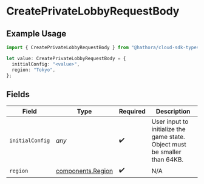# CreatePrivateLobbyRequestBody

## Example Usage

```typescript
import { CreatePrivateLobbyRequestBody } from "@hathora/cloud-sdk-typescript/models/operations";

let value: CreatePrivateLobbyRequestBody = {
  initialConfig: "<value>",
  region: "Tokyo",
};
```

## Fields

| Field                                                                      | Type                                                                       | Required                                                                   | Description                                                                |
| -------------------------------------------------------------------------- | -------------------------------------------------------------------------- | -------------------------------------------------------------------------- | -------------------------------------------------------------------------- |
| `initialConfig`                                                            | *any*                                                                      | :heavy_check_mark:                                                         | User input to initialize the game state. Object must be smaller than 64KB. |
| `region`                                                                   | [components.Region](../../models/components/region.md)                     | :heavy_check_mark:                                                         | N/A                                                                        |